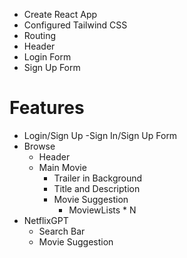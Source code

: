 - Create React App
- Configured Tailwind CSS
- Routing
- Header
- Login Form
- Sign Up Form

# Features

- Login/Sign Up
  -Sign In/Sign Up Form
- Browse
  - Header
  - Main Movie
    - Trailer in Background
    - Title and Description
    - Movie Suggestion
      - MoviewLists \* N
- NetflixGPT
  - Search Bar
  - Movie Suggestion
